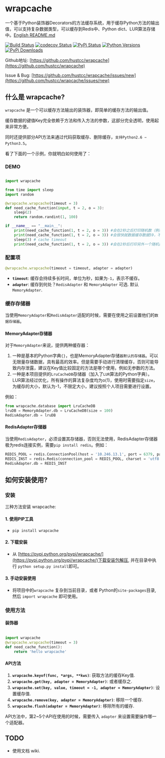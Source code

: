 # wrapcache

一个基于Python装饰器Decorators的方法缓存系统，用于缓存Python方法的输出值，可以支持复杂数据类型，可以缓存到Redis中、Python dict、LUR算法存储中。[English README.md](README.md)

[![Build Status](https://travis-ci.org/hustcc/wrapcache.svg)](https://travis-ci.org/hustcc/wrapcache) [![codecov Status](https://codecov.io/github/hustcc/wrapcache/coverage.svg?branch=master)](https://codecov.io/github/hustcc/wrapcache?branch=master) [![PyPi Status](https://img.shields.io/pypi/v/wrapcache.svg)](https://pypi.python.org/pypi/wrapcache) [![Python Versions](https://img.shields.io/pypi/pyversions/wrapcache.svg)](https://pypi.python.org/pypi/wrapcache) [![PyPi Downloads](https://img.shields.io/pypi/dm/wrapcache.svg)](https://pypi.python.org/pypi/wrapcache)

Github地址: [https://github.com/hustcc/wrapcache](https://github.com/hustcc/wrapcache)

Issue & Bug: [https://github.com/hustcc/wrapcache/issues/new](https://github.com/hustcc/wrapcache/issues/new)


## 什么是 wrapcache?

`wrapcache` 是一个可以缓存方法输出的装饰器，即简单的缓存方法的输出值。

缓存数据的键值Key完全依赖于方法和传入方法的参数，这部分完全透明，使用起来非常方便。

同时还提供部分API方法来通过代码获取缓存、删除缓存，`支持Python2.6 ~ Python3.5`。

看了下面的一个示例，你就明白如何使用了：

### DEMO

```python

import wrapcache

from time import sleep
import random

@wrapcache.wrapcache(timeout = 3)
def need_cache_function(input, t = 2, o = 3):
    sleep(2)
    return random.randint(1, 100)

if __name__ == "__main__":
	print(need_cache_function(1, t = 2, o = 3)) #会在2秒之后打印随机数（例如59）
	print(need_cache_function(1, t = 2, o = 3)) #会很快就数据缓存数据59，不需要等待2秒
	sleep(3) # cache timeout
	print(need_cache_function(1, t = 2, o = 3)) #会在2秒后打印另外一个随机数，一般不会等于59


```

### 配置项

```python
@wrapcache.wrapcache(timeout = timeout, adapter = adapter)
```

 - **`timeout`**: 缓存会持续多长时间，单位为秒，如果为`-1`，表示不缓存。
 - **`adapter`**: 缓存到何处？`RedisAdapter` 和 `MemoryAdapter` 可选. 默认 `MemoryAdapter`.

### 缓存存储器

当使用`MemoryAdapter`和`RedisAdapter`适配的时候，需要在使用之前设置他们的`数据存储器`。


#### MemoryAdapter存储器

对于`MemoryAdapter`来说，提供两种缓存器：

1. 一种是基本的Python字典`{}`，也是MemoryAdapter存储`器默认的存储器`。可以无限量存储数据，具有最高的效率。但是需要手动进行清理缓存，否则可能导致内存泄露，建议在Key值比较固定的方法是哪个使用，例如无参数的方法。
2. 一种是本项目提供的`LruCacheDB`存储器（加入了`LUR`算法的Python字典）。LUR算法经过优化，所有操作的算法复杂度均为o(1)，使用时需要指定`size`，为缓存的大小，默认为-1，不限定大小，建议按照个人项目需要进行设置。

例如：

```python
from wrapcache.database import LruCacheDB
lruDB = MemoryAdapter.db = LruCacheDB(size = 100)
RedisAdapter.db = lruDB
```

#### RedisAdapter存储器

当使用`RedisAdapter`，必须设置其存储器，否则无法使用，RedisAdapter存储器极为redis连接实例，需要`pip install redis`。例如：

```python
REDIS_POOL = redis.ConnectionPool(host = '10.246.13.1', port = 6379, password = 'redis_pwd', db = 1)
REDIS_INST = redis.Redis(connection_pool = REDIS_POOL, charset = 'utf8')
RedisAdapter.db = REDIS_INST
```

## 如何安装使用?

### 安装

三种方法安装 wrapcache: 

#### 1. 使用PIP工具

 - `pip install wrapcache`

#### 2. 下载安装

 - 从 [https://pypi.python.org/pypi/wrapcache/](https://pypi.python.org/pypi/wrapcache/)下载安装包解压, 并在目录中执行 `python setup.py install`即可。

#### 3. 手动安装使用

 - 将项目中的`wrapcache` 复杂到当前目录，或者 Python的`site-packages`目录, 然后 `import wrapcache` 即可使用。


### 使用方法

#### 装饰器

```python

import wrapcache
@wrapcache.wrapcache(timeout = 3)
def need_cache_function():
	return 'hello wrapcache'

```

#### API方法

1. **`wrapcache.keyof(func, *args, **kws)`**: 获取方法的缓存Key值.
2. **`wrapcache.get(key, adapter = MemoryAdapter)`**: 或者缓存之.
3. **`wrapcache.set(key, value, timeout = -1, adapter = MemoryAdapter)`**: 设置缓存值.
4. **`wrapcache.remove(key, adapter = MemoryAdapter)`**: 移除一个缓存.
5. **`wrapcache.flush(adapter = MemoryAdapter)`**: 移除所有的缓存.

API方法中，第2~5个API在使用的时候，需要传入 `adapter` 来设置需要操作哪一个适配器。


## TODO

 - 使用文档 wiki.